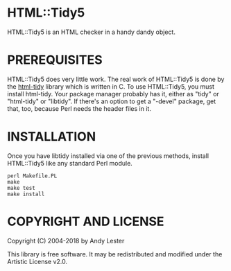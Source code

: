 HTML::Tidy5
===========
HTML::Tidy5 is an HTML checker in a handy dandy object.


PREREQUISITES
=============
HTML::Tidy5 does very little work.  The real work of HTML::Tidy5 is done
by the [html-tidy][1] library which is written in C.  To use HTML::Tidy5,
you must install html-tidy.  Your package manager probably has it, either
as "tidy" or "html-tidy" or "libtidy".  If there's an option to get a
"-devel" package, get that, too, because Perl needs the header files
in it.


INSTALLATION
============
Once you have libtidy installed via one of the previous methods,
install HTML::Tidy5 like any standard Perl module.

    perl Makefile.PL
    make
    make test
    make install


COPYRIGHT AND LICENSE
=====================
Copyright (C) 2004-2018 by Andy Lester

This library is free software.  It may be redistributed and modified
under the Artistic License v2.0.

  [1]: http://html-tidy.org/
